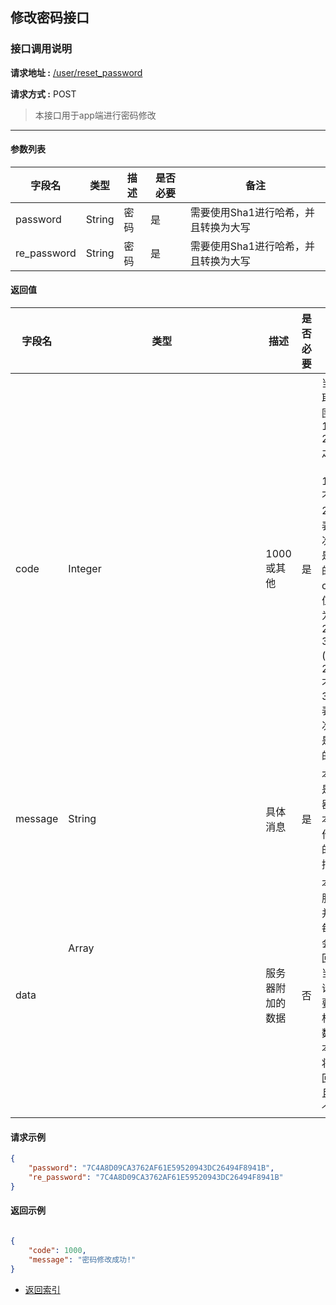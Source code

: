 ## 修改密码接口

### 接口调用说明

__请求地址 :__ [/user/reset_password](#)

__请求方式 :__ POST

> 本接口用于app端进行密码修改

--------------------------------------

#### 参数列表

|字段名|类型|描述|是否必要|备注|
|-|-|-|-|-|
|password|String|密码|是|需要使用Sha1进行哈希，并且转换为大写|
|re_password|String|密码|是|需要使用Sha1进行哈希，并且转换为大写|

#### 返回值

|字段名|类型|描述|是否必要|备注|
|-|-|-|-|-|
|code|Integer|1000 或其他|是|当code取值范围为 1000 - 2000 之间时（包含1000, 不包含2000）表示此次操作是成功的。当code取值范围为 2000 - 3000 (包含2000, 不包含3000)表示此次操作是失败的|
|message|String|具体消息|是|本字段是服务器对于本次操作结果的消息描述|
|data|Array<Object>|服务器附加的数据|否|本字段服务器并不是每次都会返回，大当每次请求需要返回相应的数据时本字段将会返回，并且是一个数组|

#### 请求示例

```json
{
	"password": "7C4A8D09CA3762AF61E59520943DC26494F8941B",
	"re_password": "7C4A8D09CA3762AF61E59520943DC26494F8941B"
}
```

#### 返回示例

```json

{
    "code": 1000,
    "message": "密码修改成功!"
}

```

* [返回索引](../readme.md)

